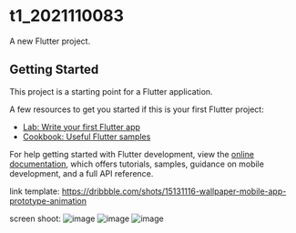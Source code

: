 # t1_2021110083

A new Flutter project.

## Getting Started

This project is a starting point for a Flutter application.

A few resources to get you started if this is your first Flutter project:

- [Lab: Write your first Flutter app](https://docs.flutter.dev/get-started/codelab)
- [Cookbook: Useful Flutter samples](https://docs.flutter.dev/cookbook)

For help getting started with Flutter development, view the
[online documentation](https://docs.flutter.dev/), which offers tutorials,
samples, guidance on mobile development, and a full API reference.

link template:
https://dribbble.com/shots/15131116-wallpaper-mobile-app-prototype-animation

screen shoot:
![image](https://github.com/specialfox8/t1_2021110083/assets/109898959/211acc7a-e097-46d6-82ec-c414378d6b5b)
![image](https://github.com/specialfox8/t1_2021110083/assets/109898959/dc29bc74-4d19-41b6-bfc3-293240f8ea0d)
![image](https://github.com/specialfox8/t1_2021110083/assets/109898959/575a14e3-0b9a-47ea-9324-44e0dfaec0d0)


